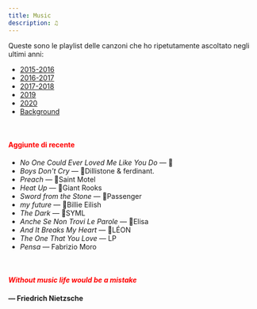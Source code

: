 ```yaml
---
title: Music
description: ♫
---
```

Queste sono le playlist delle canzoni che ho ripetutamente ascoltato negli ultimi anni:

* [2015-2016](https://music.apple.com/it/playlist/my-2015-2016/pl.b4bf1a93707c44f89aa794dc2888e844)
* [2016-2017](https://music.apple.com/it/playlist/my-2016-2017/pl.u-PDb40o6tJ9qVro)
* [2017-2018](https://music.apple.com/it/playlist/my-2017-2018/pl.u-b3b8RKgC0qaz1d)
* [2019](https://music.apple.com/it/playlist/my-2019/pl.u-b3b8Re4H0qaz1d)
* [2020](https://music.apple.com/it/playlist/my-2020/pl.u-LdbqE1vt5e4m0R?l)
* [Background](https://music.apple.com/it/playlist/background/pl.b05fb95eaae8419b8bc2201594355ee0?l=en)

&nbsp;

#### <span style="color:red">Aggiunte di recente</span>
* _No One Could Ever Loved Me Like You Do_ — 
* _Boys Don't Cry_ — Dillistone & ferdinant.
* _Preach_ — Saint Motel
* _Heat Up_ — Giant Rooks
* _Sword from the Stone_ — Passenger
* _my future_ — Billie Eilish
* _The Dark_ — SYML
* _Anche Se Non Trovi Le Parole_ — Elisa
* _And It Breaks My Heart_ — LÉON
* _The One That You Love_ — LP
* _Pensa_ — Fabrizio Moro

&nbsp;

#### <span style="color:red">_Without music life would be a mistake_</span>

#### — Friedrich Nietzsche
